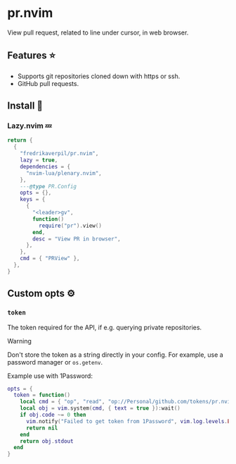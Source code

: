 # pr.nvim

View pull request, related to line under cursor, in web browser.

## Features ⭐

- Supports git repositories cloned down with https or ssh.
- GitHub pull requests.

## Install 🚀

### Lazy.nvim 💤

```lua
return {
  {
    "fredrikaverpil/pr.nvim",
    lazy = true,
    dependencies = {
      "nvim-lua/plenary.nvim",
    },
    ---@type PR.Config
    opts = {},
    keys = {
      {
        "<leader>gv",
        function()
          require("pr").view()
        end,
        desc = "View PR in browser",
      },
    },
    cmd = { "PRView" },
  },
}
```

## Custom opts ⚙️

### `token`

The token required for the API, if e.g. querying private repositories.

> [!WARNING]
>
> Don't store the token as a string directly in your config. For example, use a
> password manager or `os.getenv`.

Example use with 1Password:

```lua
opts = {
  token = function()
    local cmd = { "op", "read", "op://Personal/github.com/tokens/pr.nvim", "--no-newline" }
    local obj = vim.system(cmd, { text = true }):wait()
    if obj.code ~= 0 then
      vim.notify("Failed to get token from 1Password", vim.log.levels.ERROR)
      return nil
    end
    return obj.stdout
  end
}
```
